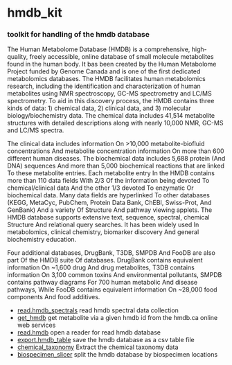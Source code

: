 ﻿# hmdb_kit

### toolkit for handling of the hmdb database
 
 The Human Metabolome Database (HMDB) is a comprehensive, high-quality, freely accessible, 
 online database of small molecule metabolites found in the human body. It bas been created 
 by the Human Metabolome Project funded by Genome Canada and is one of the first dedicated
 metabolomics databases. The HMDB facilitates human metabolomics research, including the 
 identification and characterization of human metabolites using NMR spectroscopy, GC-MS
 spectrometry and LC/MS spectrometry. To aid in this discovery process, the HMDB contains 
 three kinds of data: 1) chemical data, 2) clinical data, and 3) molecular biology/biochemistry 
 data. The chemical data includes 41,514 metabolite structures with detailed descriptions 
 along with nearly 10,000 NMR, GC-MS and LC/MS spectra.

 The clinical data includes information On >10,000 metabolite-biofluid concentrations And 
 metabolite concentration information On more than 600 different human diseases. The biochemical 
 data includes 5,688 protein (And DNA) sequences And more than 5,000 biochemical reactions that 
 are linked To these metabolite entries. Each metabolite entry In the HMDB contains more than 110 
 data fields With 2/3 Of the information being devoted To chemical/clinical data And the other 
 1/3 devoted To enzymatic Or biochemical data. Many data fields are hyperlinked To other 
 databases (KEGG, MetaCyc, PubChem, Protein Data Bank, ChEBI, Swiss-Prot, And GenBank) And a 
 variety Of Structure And pathway viewing applets. The HMDB database supports extensive text, 
 sequence, spectral, chemical Structure And relational query searches. It has been widely used
 In metabolomics, clinical chemistry, biomarker discovery And general biochemistry education.

 Four additional databases, DrugBank, T3DB, SMPDB And FooDB are also part Of the HMDB suite Of 
 databases. DrugBank contains equivalent information On ~1,600 drug And drug metabolites, T3DB 
 contains information On 3,100 common toxins And environmental pollutants, SMPDB contains pathway 
 diagrams For 700 human metabolic And disease pathways, While FooDB contains equivalent 
 information On ~28,000 food components And food additives.

+ [read.hmdb_spectrals](hmdb_kit/read.hmdb_spectrals.1) read hmdb spectral data collection
+ [get_hmdb](hmdb_kit/get_hmdb.1) get metabolite via a given hmdb id from the hmdb.ca online web services
+ [read.hmdb](hmdb_kit/read.hmdb.1) open a reader for read hmdb database
+ [export.hmdb_table](hmdb_kit/export.hmdb_table.1) save the hmdb database as a csv table file
+ [chemical_taxonomy](hmdb_kit/chemical_taxonomy.1) Extract the chemical taxonomy data
+ [biospecimen_slicer](hmdb_kit/biospecimen_slicer.1) split the hmdb database by biospecimen locations
